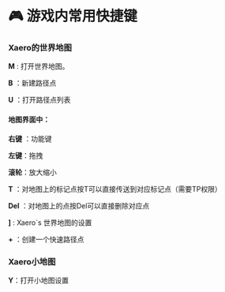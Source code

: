 # 🎮 游戏内常用快捷键

### Xaero的世界地图

**M** : 打开世界地图。

**B** ：新建路径点

**U** ：打开路径点列表

#### 地图界面中：

**右键** ：功能键

**左键**：拖拽

**滚轮**：放大缩小

**T** ：对地图上的标记点按T可以直接传送到对应标记点（需要TP权限）

**Del** ：对地图上的点按Del可以直接删除对应点

**]** : Xaero\`s 世界地图的设置

**+** ：创建一个快速路径点

### Xaero小地图

**Y**：打开小地图设置



